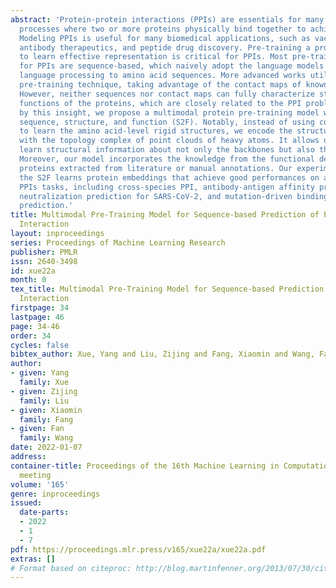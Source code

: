 ```yaml
---
abstract: 'Protein-protein interactions (PPIs) are essentials for many biological
  processes where two or more proteins physically bind together to achieve their functions.
  Modeling PPIs is useful for many biomedical applications, such as vaccine design,
  antibody therapeutics, and peptide drug discovery. Pre-training a protein model
  to learn effective representation is critical for PPIs. Most pre-training models
  for PPIs are sequence-based, which naively adopt the language models used in natural
  language processing to amino acid sequences. More advanced works utilize the structure-aware
  pre-training technique, taking advantage of the contact maps of known protein structures.
  However, neither sequences nor contact maps can fully characterize structures and
  functions of the proteins, which are closely related to the PPI problem. Inspired
  by this insight, we propose a multimodal protein pre-training model with three modalities:
  sequence, structure, and function (S2F). Notably, instead of using contact maps
  to learn the amino acid-level rigid structures, we encode the structure feature
  with the topology complex of point clouds of heavy atoms. It allows our model to
  learn structural information about not only the backbones but also the side chains.
  Moreover, our model incorporates the knowledge from the functional description of
  proteins extracted from literature or manual annotations. Our experiments show that
  the S2F learns protein embeddings that achieve good performances on a variety of
  PPIs tasks, including cross-species PPI, antibody-antigen affinity prediction, antibody
  neutralization prediction for SARS-CoV-2, and mutation-driven binding affinity change
  prediction.'
title: Multimodal Pre-Training Model for Sequence-based Prediction of Protein-Protein
  Interaction
layout: inproceedings
series: Proceedings of Machine Learning Research
publisher: PMLR
issn: 2640-3498
id: xue22a
month: 0
tex_title: Multimodal Pre-Training Model for Sequence-based Prediction of Protein-Protein
  Interaction
firstpage: 34
lastpage: 46
page: 34-46
order: 34
cycles: false
bibtex_author: Xue, Yang and Liu, Zijing and Fang, Xiaomin and Wang, Fan
author:
- given: Yang
  family: Xue
- given: Zijing
  family: Liu
- given: Xiaomin
  family: Fang
- given: Fan
  family: Wang
date: 2022-01-07
address:
container-title: Proceedings of the 16th Machine Learning in Computational Biology
  meeting
volume: '165'
genre: inproceedings
issued:
  date-parts:
  - 2022
  - 1
  - 7
pdf: https://proceedings.mlr.press/v165/xue22a/xue22a.pdf
extras: []
# Format based on citeproc: http://blog.martinfenner.org/2013/07/30/citeproc-yaml-for-bibliographies/
---
```

